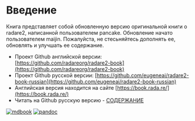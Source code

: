 # Введение

Книга представляет собой обновленную версию оригинальной книги о radare2, написанной пользователем pancake. Обновление начато пользователем maijin. Пожалуйста, не стесьняйтесь дополнять ее, обновлять и улучшать ее содержание.

* Проект Github английской версии: [https://github.com/radareorg/radare2-book](https://github.com/radareorg/radare2-book)
* Проект Github русской версии: [https://github.com/eugeneai/radare2-book-russian](https://github.com/eugeneai/radare2-book-russian)
* Английская версия находится на сайте [https://book.rada.re/](https://book.rada.re/)
* Читать на Github русскую версию - [СОДЕРЖАНИЕ](src/SUMMARY.md)

[![mdbook](https://github.com/radareorg/radare2-book/actions/workflows/mdbook.yml/badge.svg)](https://github.com/radareorg/radare2-book/actions/workflows/mdbook.yml)
[![pandoc](https://github.com/radareorg/radare2-book/actions/workflows/pandoc.yml/badge.svg)](https://github.com/radareorg/radare2-book/actions/workflows/pandoc.yml)
